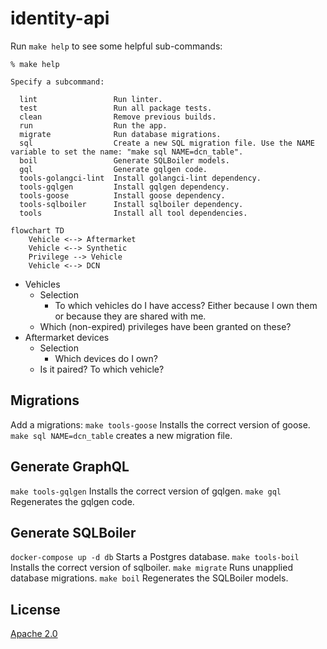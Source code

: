 # identity-api

Run `make help` to see some helpful sub-commands:

```
% make help

Specify a subcommand:

  lint                 Run linter.
  test                 Run all package tests.
  clean                Remove previous builds.
  run                  Run the app.
  migrate              Run database migrations.
  sql                  Create a new SQL migration file. Use the NAME variable to set the name: "make sql NAME=dcn_table".
  boil                 Generate SQLBoiler models.
  gql                  Generate gqlgen code.
  tools-golangci-lint  Install golangci-lint dependency.
  tools-gqlgen         Install gqlgen dependency.
  tools-goose          Install goose dependency.
  tools-sqlboiler      Install sqlboiler dependency.
  tools                Install all tool dependencies.
```

```mermaid
flowchart TD
    Vehicle <--> Aftermarket
    Vehicle <--> Synthetic
    Privilege --> Vehicle
    Vehicle <--> DCN
```

- Vehicles
  - Selection
    - To which vehicles do I have access? Either because I own them or because they are shared with me.
  - Which (non-expired) privileges have been granted on these?
- Aftermarket devices
  - Selection
    - Which devices do I own?
  - Is it paired? To which vehicle?

## Migrations

Add a migrations:
`make tools-goose` Installs the correct version of goose.
`make sql NAME=dcn_table` creates a new migration file.

## Generate GraphQL

`make tools-gqlgen` Installs the correct version of gqlgen.
`make gql` Regenerates the gqlgen code.

## Generate SQLBoiler

`docker-compose up -d db` Starts a Postgres database.
`make tools-boil` Installs the correct version of sqlboiler.
`make migrate` Runs unapplied database migrations.
`make boil` Regenerates the SQLBoiler models.

## License

[Apache 2.0](LICENSE)
